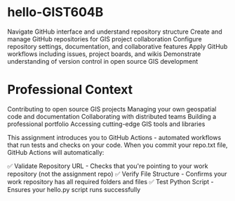 # hello-GIST604B
Navigate GitHub interface and understand repository structure
Create and manage GitHub repositories for GIS project collaboration
Configure repository settings, documentation, and collaborative features
Apply GitHub workflows including issues, project boards, and wikis
Demonstrate understanding of version control in open source GIS development

# Professional Context
Contributing to open source GIS projects
Managing your own geospatial code and documentation
Collaborating with distributed teams
Building a professional portfolio
Accessing cutting-edge GIS tools and libraries

This assignment introduces you to GitHub Actions - automated workflows that run tests and checks on your code. When you commit your repo.txt file, GitHub Actions will automatically:

✅ Validate Repository URL - Checks that you're pointing to your work repository (not the assignment repo)
✅ Verify File Structure - Confirms your work repository has all required folders and files
✅ Test Python Script - Ensures your hello.py script runs successfully

